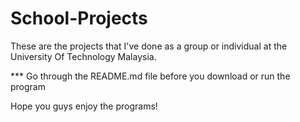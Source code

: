 # School-Projects
These are the projects that I've done as a group or individual at the University Of Technology Malaysia.

*** Go through the README.md file before you download or run the program

Hope you guys enjoy the programs!

